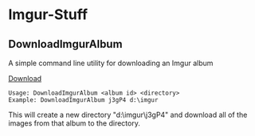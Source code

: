 # Imgur-Stuff

<h2>DownloadImgurAlbum</h2>

A simple command line utility for downloading an Imgur album

<a href='https://github.com/parabola949/Imgur-Stuff/blob/master/Imgur%20Stuff/DownloadImgurAlbum/Downloads/DownloadImgurAlbum.zip?raw=true'>Download</a>
```
Usage: DownloadImgurAlbum <album id> <directory>
Example: DownloadImgurAlbum j3gP4 d:\imgur
```
This will create a new directory "d:\imgur\j3gP4" and download all of the images from that album to the directory.

